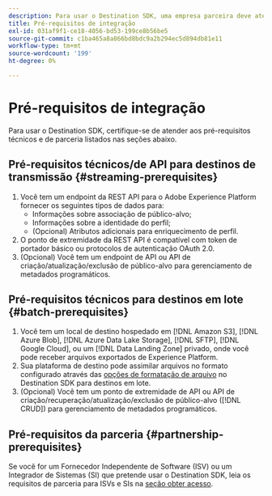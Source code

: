 ```yaml
---
description: Para usar o Destination SDK, uma empresa parceira deve atender aos pré-requisitos listados neste documento.
title: Pré-requisitos de integração
exl-id: 031af9f1-ce18-4056-bd53-199ce8b56be5
source-git-commit: c1ba465a8a866bd8bdc9a2b294ec5d894db81e11
workflow-type: tm+mt
source-wordcount: '199'
ht-degree: 0%

---
```


# Pré-requisitos de integração

Para usar o Destination SDK, certifique-se de atender aos pré-requisitos técnicos e de parceria listados nas seções abaixo.

## Pré-requisitos técnicos/de API para destinos de transmissão {#streaming-prerequisites}

1. Você tem um endpoint da REST API para o Adobe Experience Platform fornecer os seguintes tipos de dados para:
   * Informações sobre associação de público-alvo;
   * Informações sobre a identidade do perfil;
   * (Opcional) Atributos adicionais para enriquecimento de perfil.
2. O ponto de extremidade da REST API é compatível com token de portador básico ou protocolos de autenticação OAuth 2.0.
3. (Opcional) Você tem um endpoint de API ou API de criação/atualização/exclusão de público-alvo para gerenciamento de metadados programáticos.

## Pré-requisitos técnicos para destinos em lote {#batch-prerequisites}

1. Você tem um local de destino hospedado em [!DNL Amazon S3], [!DNL Azure Blob], [!DNL Azure Data Lake Storage], [!DNL SFTP], [!DNL Google Cloud], ou um [!DNL Data Landing Zone] privado, onde você pode receber arquivos exportados de Experience Platform.
2. Sua plataforma de destino pode assimilar arquivos no formato configurado através das [opções de formatação de arquivo](functionality/destination-server/file-formatting.md) no Destination SDK para destinos em lote.
3. (Opcional) Você tem um ponto de extremidade de API ou API de criação/recuperação/atualização/exclusão de público-alvo ([!DNL CRUD]) para gerenciamento de metadados programáticos.

## Pré-requisitos da parceria {#partnership-prerequisites}

Se você for um Fornecedor Independente de Software (ISV) ou um Integrador de Sistemas (SI) que pretende usar o Destination SDK, leia os requisitos de parceria para ISVs e SIs na [seção obter acesso](overview.md#get-access).
